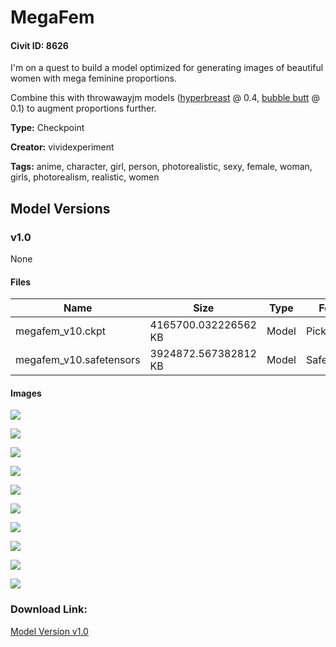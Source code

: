 # MegaFem

#### Civit ID: 8626

<p>I'm on a quest to build a model optimized for generating images of beautiful women with mega feminine proportions.</p><p>Combine this with throwawayjm models (<a target="_blank" rel="ugc" href="https://civitai.com/models/1178/hyperbreasts">hyperbreast</a> @ 0.4, <a target="_blank" rel="ugc" href="https://civitai.com/models/5141/bubble-butt">bubble butt</a> @ 0.1) to augment proportions further.</p>

**Type:** Checkpoint

**Creator:** vividexperiment

**Tags:** anime, character, girl, person, photorealistic, sexy, female, woman, girls, photorealism, realistic, women

## Model Versions

### v1.0

None

#### Files

| Name | Size | Type | Format | Download Url | AutoV1 | AutoV2 | SHA256 | CRC32 | BLAKE3 |
| --- | --- | --- | --- | --- | --- | --- | --- | --- | --- |
| megafem_v10.ckpt | 4165700.032226562 KB | Model | PickleTensor | https://civitai.com/api/download/models/10181?type=Model&format=PickleTensor&size=full&fp=fp16 | 927A8637 | 1882CF9D18 | 1882CF9D18287B21D6756AA73246F2288762AD63CEB65CE59317965792DEC423 | 3E3727B1 | D02B4E41C18919A8C0C17E051CD97029DBE84230E4B8B84AD404F8DED9B4D77D |
| megafem_v10.safetensors | 3924872.567382812 KB | Model | SafeTensor | https://civitai.com/api/download/models/10181 | DFB86E30 | 9C9C7E5F2D | 9C9C7E5F2DCD024534E5A17C727E97971FF047BBDD6F91B3B86D38BE707B88F1 | 006B211F | 672D0986098B9F6C43AEF450291F6CCA6A4B469EFBAB04DD1840CA115EBA0DCA |

#### Images

<p><img src="https://image.civitai.com/xG1nkqKTMzGDvpLrqFT7WA/b650f4a3-06e6-435e-10ed-986321118800/width=450/99524.jpeg" /></p>

<p><img src="https://image.civitai.com/xG1nkqKTMzGDvpLrqFT7WA/8408a70f-5b7a-4832-cb48-4bed05b77000/width=450/99525.jpeg" /></p>

<p><img src="https://image.civitai.com/xG1nkqKTMzGDvpLrqFT7WA/2445f636-32ad-48f9-79cd-194165a0e900/width=450/99527.jpeg" /></p>

<p><img src="https://image.civitai.com/xG1nkqKTMzGDvpLrqFT7WA/2c0049d2-62aa-40ab-2b45-3fed24a29f00/width=450/99530.jpeg" /></p>

<p><img src="https://image.civitai.com/xG1nkqKTMzGDvpLrqFT7WA/5abdcb30-93af-4978-c7b7-b680ce9f3300/width=450/99533.jpeg" /></p>

<p><img src="https://image.civitai.com/xG1nkqKTMzGDvpLrqFT7WA/40b49466-c5a1-4d0e-3e02-c3ff498baf00/width=450/99531.jpeg" /></p>

<p><img src="https://image.civitai.com/xG1nkqKTMzGDvpLrqFT7WA/a35e08cc-0d5b-4f77-fe67-bf3fe0ce2800/width=450/99529.jpeg" /></p>

<p><img src="https://image.civitai.com/xG1nkqKTMzGDvpLrqFT7WA/ec6c21da-a178-4fd2-43a2-80507e34b000/width=450/99526.jpeg" /></p>

<p><img src="https://image.civitai.com/xG1nkqKTMzGDvpLrqFT7WA/85b3f9e1-b621-4a42-a56f-461eabe56100/width=450/99625.jpeg" /></p>

<p><img src="https://image.civitai.com/xG1nkqKTMzGDvpLrqFT7WA/b84a3aab-99b6-45f8-374d-305a4be91900/width=450/99624.jpeg" /></p>

### Download Link:

[Model Version v1.0](https://civitai.com/api/download/models/10181)

